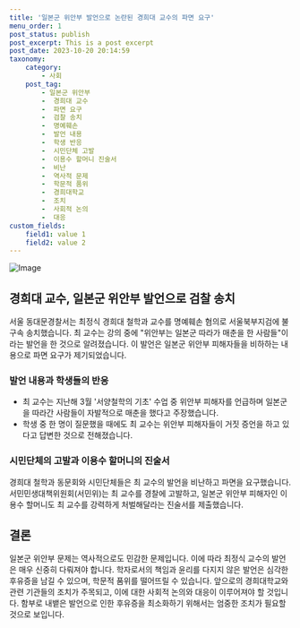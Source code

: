```yaml
---
title: '일본군 위안부 발언으로 논란된 경희대 교수의 파면 요구'
menu_order: 1
post_status: publish
post_excerpt: This is a post excerpt
post_date: 2023-10-20 20:14:59
taxonomy:
    category:
        - 사회
    post_tag:
        - 일본군 위안부
        -  경희대 교수
        -  파면 요구
        -  검찰 송치
        -  명예훼손
        -  발언 내용
        -  학생 반응
        -  시민단체 고발
        -  이용수 할머니 진술서
        -  비난
        -  역사적 문제
        -  학문적 품위
        -  경희대학교
        -  조치
        -  사회적 논의
        -  대응
custom_fields:
    field1: value 1
    field2: value 2
---
```


![Image](https://imgnews.pstatic.net/image/437/2024/02/06/0000378535_001_20240206155809254.jpg?type=w647)


## 경희대 교수, 일본군 위안부 발언으로 검찰 송치
서울 동대문경찰서는 최정식 경희대 철학과 교수를 명예훼손 혐의로 서울북부지검에 불구속 송치했습니다. 최 교수는 강의 중에 "위안부는 일본군 따라가 매춘을 한 사람들"이라는 발언을 한 것으로 알려졌습니다. 이 발언은 일본군 위안부 피해자들을 비하하는 내용으로 파면 요구가 제기되었습니다.

### 발언 내용과 학생들의 반응
- 최 교수는 지난해 3월 '서양철학의 기초' 수업 중 위안부 피해자를 언급하며 일본군을 따라간 사람들이 자발적으로 매춘을 했다고 주장했습니다.
- 학생 중 한 명이 질문했을 때에도 최 교수는 위안부 피해자들이 거짓 증언을 하고 있다고 답변한 것으로 전해졌습니다.

### 시민단체의 고발과 이용수 할머니의 진술서
경희대 철학과 동문회와 시민단체들은 최 교수의 발언을 비난하고 파면을 요구했습니다. 서민민생대책위원회(서민위)는 최 교수를 경찰에 고발하고, 일본군 위안부 피해자인 이용수 할머니도 최 교수를 강력하게 처벌해달라는 진술서를 제출했습니다.

## 결론
일본군 위안부 문제는 역사적으로도 민감한 문제입니다. 이에 따라 최정식 교수의 발언은 매우 신중히 다뤄져야 합니다. 학자로서의 책임과 윤리를 다지지 않은 발언은 심각한 후유증을 남길 수 있으며, 학문적 품위를 떨어뜨릴 수 있습니다. 앞으로의 경희대학교와 관련 기관들의 조치가 주목되고, 이에 대한 사회적 논의와 대응이 이루어져야 할 것입니다. 함부로 내뱉은 발언으로 인한 후유증을 최소화하기 위해서는 엄중한 조치가 필요할 것으로 보입니다.
